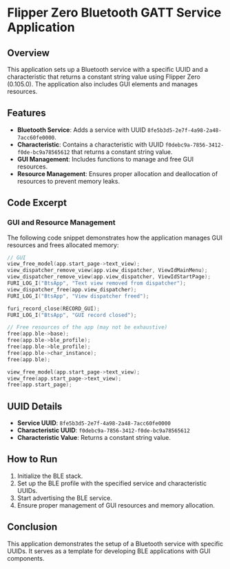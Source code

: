 # Flipper Zero Bluetooth GATT Service Application

## Overview

This application sets up a Bluetooth service with a specific UUID and a characteristic that returns a constant string value using Flipper Zero (0.105.0). The application also includes GUI elements and manages resources.

## Features

- **Bluetooth Service**: Adds a service with UUID `8fe5b3d5-2e7f-4a98-2a48-7acc60fe0000`.
- **Characteristic**: Contains a characteristic with UUID `f0debc9a-7856-3412-f0de-bc9a78565612` that returns a constant string value.
- **GUI Management**: Includes functions to manage and free GUI resources.
- **Resource Management**: Ensures proper allocation and deallocation of resources to prevent memory leaks.

## Code Excerpt

### GUI and Resource Management

The following code snippet demonstrates how the application manages GUI resources and frees allocated memory:

```c
// GUI
view_free_model(app.start_page->text_view);
view_dispatcher_remove_view(app.view_dispatcher, ViewIdMainMenu);
view_dispatcher_remove_view(app.view_dispatcher, ViewIdStartPage);
FURI_LOG_I("BtsApp", "Text view removed from dispatcher");
view_dispatcher_free(app.view_dispatcher);
FURI_LOG_I("BtsApp", "View dispatcher freed");

furi_record_close(RECORD_GUI);
FURI_LOG_I("BtsApp", "GUI record closed");

// Free resources of the app (may not be exhaustive)
free(app.ble->base);
free(app.ble->ble_profile);
free(app.ble->ble_profile);
free(app.ble->char_instance);
free(app.ble);

view_free_model(app.start_page->text_view);
view_free(app.start_page->text_view);
free(app.start_page);
```

## UUID Details

- **Service UUID**: `8fe5b3d5-2e7f-4a98-2a48-7acc60fe0000`
- **Characteristic UUID**: `f0debc9a-7856-3412-f0de-bc9a78565612`
- **Characteristic Value**: Returns a constant string value.

## How to Run

1. Initialize the BLE stack.
2. Set up the BLE profile with the specified service and characteristic UUIDs.
3. Start advertising the BLE service.
4. Ensure proper management of GUI resources and memory allocation.

## Conclusion

This application demonstrates the setup of a Bluetooth service with specific UUIDs. It serves as a template for developing BLE applications with GUI components.
